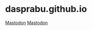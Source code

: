 # dasprabu.github.io

<a rel="me" href="https://hachyderm.io/@Dasprabu">Mastodon</a>
<a rel="me" href="https://mas.to/@dasprabu">Mastodon</a>

